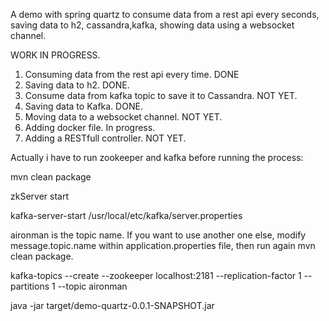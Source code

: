 A demo with spring quartz to consume data from a rest api every seconds, saving data to h2, cassandra,kafka, showing data using a websocket channel. 

WORK IN PROGRESS.

1. Consuming data from the rest api every time. DONE
2. Saving data to h2. DONE.
3. Consume data from kafka topic to save it to Cassandra. NOT YET.
4. Saving data to Kafka. DONE.
5. Moving data to a websocket channel. NOT YET.
6. Adding docker file. In progress.
7. Adding a RESTfull controller. NOT YET. 


Actually i have to run zookeeper and kafka before running the process:

mvn clean package

zkServer start

kafka-server-start /usr/local/etc/kafka/server.properties

aironman is the topic name. If you want to use another one else, modify message.topic.name within application.properties file, then run again mvn clean package.

kafka-topics --create --zookeeper localhost:2181 --replication-factor 1 --partitions 1 --topic aironman

java -jar target/demo-quartz-0.0.1-SNAPSHOT.jar
